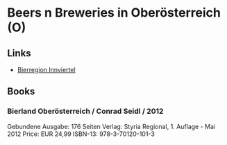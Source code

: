 # Beers n Breweries in Oberösterreich (O)


## Links

- [Bierregion Innviertel](http://www.innviertelbier.at)

## Books

###  Bierland Oberösterreich / Conrad Seidl / 2012

Gebundene Ausgabe: 176 Seiten
Verlag: Styria Regional, 1. Auflage - Mai 2012
Price:  EUR 24,99
ISBN-13: 978-3-70120-101-3



